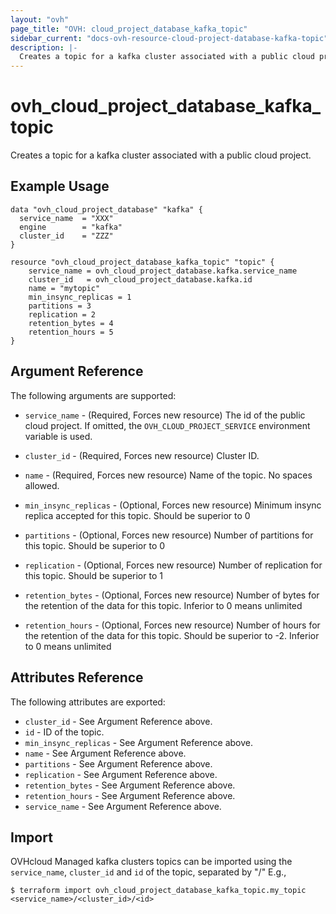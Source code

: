 ```yaml
---
layout: "ovh"
page_title: "OVH: cloud_project_database_kafka_topic"
sidebar_current: "docs-ovh-resource-cloud-project-database-kafka-topic"
description: |-
  Creates a topic for a kafka cluster associated with a public cloud project.
---
```


# ovh_cloud_project_database_kafka_topic

Creates a topic for a kafka cluster associated with a public cloud project.

## Example Usage

```hcl
data "ovh_cloud_project_database" "kafka" {
  service_name  = "XXX"
  engine        = "kafka"
  cluster_id    = "ZZZ"
}

resource "ovh_cloud_project_database_kafka_topic" "topic" {
	service_name = ovh_cloud_project_database.kafka.service_name
	cluster_id   = ovh_cloud_project_database.kafka.id
	name = "mytopic"
	min_insync_replicas = 1
	partitions = 3
	replication = 2
	retention_bytes = 4
	retention_hours = 5
}
```

## Argument Reference

The following arguments are supported:

* `service_name` - (Required, Forces new resource) The id of the public cloud project. If omitted,
  the `OVH_CLOUD_PROJECT_SERVICE` environment variable is used.

* `cluster_id` - (Required, Forces new resource) Cluster ID.

* `name` - (Required, Forces new resource) Name of the topic. No spaces allowed.

* `min_insync_replicas` - (Optional, Forces new resource) Minimum insync replica accepted for this topic. Should be superior to 0

* `partitions` - (Optional, Forces new resource) Number of partitions for this topic. Should be superior to 0

* `replication` - (Optional, Forces new resource) Number of replication for this topic. Should be superior to 1

* `retention_bytes` - (Optional, Forces new resource) Number of bytes for the retention of the data for this topic. Inferior to 0 means unlimited

* `retention_hours` - (Optional, Forces new resource) Number of hours for the retention of the data for this topic. Should be superior to -2. Inferior to 0 means unlimited



## Attributes Reference

The following attributes are exported:

* `cluster_id` - See Argument Reference above.
* `id` - ID of the topic.
* `min_insync_replicas` - See Argument Reference above.
* `name` - See Argument Reference above.
* `partitions` - See Argument Reference above.
* `replication` - See Argument Reference above.
* `retention_bytes` - See Argument Reference above.
* `retention_hours` - See Argument Reference above.
* `service_name` - See Argument Reference above.

## Import

OVHcloud Managed kafka clusters topics can be imported using the `service_name`, `cluster_id` and `id` of the topic, separated by "/" E.g.,

```
$ terraform import ovh_cloud_project_database_kafka_topic.my_topic <service_name>/<cluster_id>/<id>